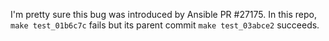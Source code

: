 I'm pretty sure this bug was introduced by Ansible PR #27175. In this repo, `make test_01b6c7c` fails
but its parent commit `make test_03abce2` succeeds.
